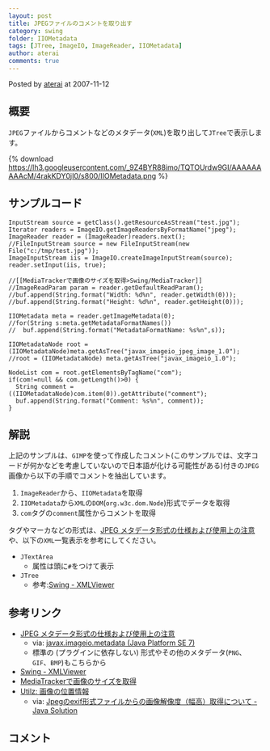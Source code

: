 ```yaml
---
layout: post
title: JPEGファイルのコメントを取り出す
category: swing
folder: IIOMetadata
tags: [JTree, ImageIO, ImageReader, IIOMetadata]
author: aterai
comments: true
---
```


Posted by [aterai](http://terai.xrea.jp/aterai.html) at 2007-11-12

## 概要
`JPEG`ファイルからコメントなどのメタデータ(`XML`)を取り出して`JTree`で表示します。

{% download https://lh3.googleusercontent.com/_9Z4BYR88imo/TQTOUrdw9GI/AAAAAAAAAcM/4rakKDY0jI0/s800/IIOMetadata.png %}

## サンプルコード
<pre class="prettyprint"><code>InputStream source = getClass().getResourceAsStream("test.jpg");
Iterator readers = ImageIO.getImageReadersByFormatName("jpeg");
ImageReader reader = (ImageReader)readers.next();
//FileInputStream source = new FileInputStream(new File("c:/tmp/test.jpg"));
ImageInputStream iis = ImageIO.createImageInputStream(source);
reader.setInput(iis, true);

//[[MediaTrackerで画像のサイズを取得&gt;Swing/MediaTracker]]
//ImageReadParam param = reader.getDefaultReadParam();
//buf.append(String.format("Width: %d%n", reader.getWidth(0)));
//buf.append(String.format("Height: %d%n", reader.getHeight(0)));

IIOMetadata meta = reader.getImageMetadata(0);
//for(String s:meta.getMetadataFormatNames())
//  buf.append(String.format("MetadataFormatName: %s%n",s));

IIOMetadataNode root = (IIOMetadataNode)meta.getAsTree("javax_imageio_jpeg_image_1.0");
//root = (IIOMetadataNode) meta.getAsTree("javax_imageio_1.0");

NodeList com = root.getElementsByTagName("com");
if(com!=null &amp;&amp; com.getLength()&gt;0) {
  String comment = ((IIOMetadataNode)com.item(0)).getAttribute("comment");
  buf.append(String.format("Comment: %s%n", comment));
}
</code></pre>

## 解説
上記のサンプルは、`GIMP`を使って作成したコメント(このサンプルでは、文字コードが何かなどを考慮していないので日本語が化ける可能性がある)付きの`JPEG`画像から以下の手順でコメントを抽出しています。

1. `ImageReader`から、`IIOMetadata`を取得
1. `IIOMetadata`から`XML`の`DOM`(`org.w3c.dom.Node`)形式でデータを取得
1. `com`タグの`comment`属性からコメントを取得

タグやマーカなどの形式は、[JPEG メタデータ形式の仕様および使用上の注意](http://docs.oracle.com/javase/jp/7/api/javax/imageio/metadata/doc-files/jpeg_metadata.html)や、以下の`XML`一覧表示を参考にしてください。

- `JTextArea`
    - 属性は頭に`#`をつけて表示
- `JTree`
    - 参考:[Swing - XMLViewer](https://forums.oracle.com/thread/1373824)

<!-- dummy comment line for breaking list -->

## 参考リンク
- [JPEG メタデータ形式の仕様および使用上の注意](http://docs.oracle.com/javase/jp/7/api/javax/imageio/metadata/doc-files/jpeg_metadata.html)
    - via: [javax.imageio.metadata (Java Platform SE 7)](http://docs.oracle.com/javase/jp/7/api/javax/imageio/metadata/package-summary.html)
    - 標準の (プラグインに依存しない) 形式やその他のメタデータ(`PNG`、`GIF`、`BMP`)もこちらから
- [Swing - XMLViewer](https://forums.oracle.com/thread/1373824)
- [MediaTrackerで画像のサイズを取得](http://terai.xrea.jp/Swing/MediaTracker.html)
- [Utilz: 画像の位置情報](http://www.utilz.jp/wiki/ExifGps)
    - via: [Jpegのexif形式ファイルからの画像解像度（幅高）取得について - Java Solution](http://www.atmarkit.co.jp/bbs/phpBB/viewtopic.php?topic=42083&forum=12&4)

<!-- dummy comment line for breaking list -->

## コメント
